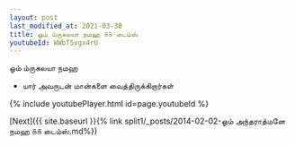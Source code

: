 ```yaml
---
layout: post
last_modified_at: 2021-03-30
title: ஓம் ம்ருகலயா நமஹ ௧௧ டைம்ஸ்
youtubeId: WWbT5vgx4rU
---
```

 
 
 ஓம் ம்ருகலயா நமஹ  
 
 -  யார் அவருடன் மான்களை வைத்திருக்கிறார்கள் 
 
  
 
  
 
 
 
 
 
 


{% include youtubePlayer.html id=page.youtubeId %}
 
[Next]({{ site.baseurl }}{% link  split1/_posts/2014-02-02-ஓம் அந்தராத்மனே நமஹ ௧௧ டைம்ஸ்.md%})
 

